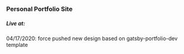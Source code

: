 ### Personal Portfolio Site 
##### Live at: 

04/17/2020: force pushed new design based on gatsby-portfolio-dev template
